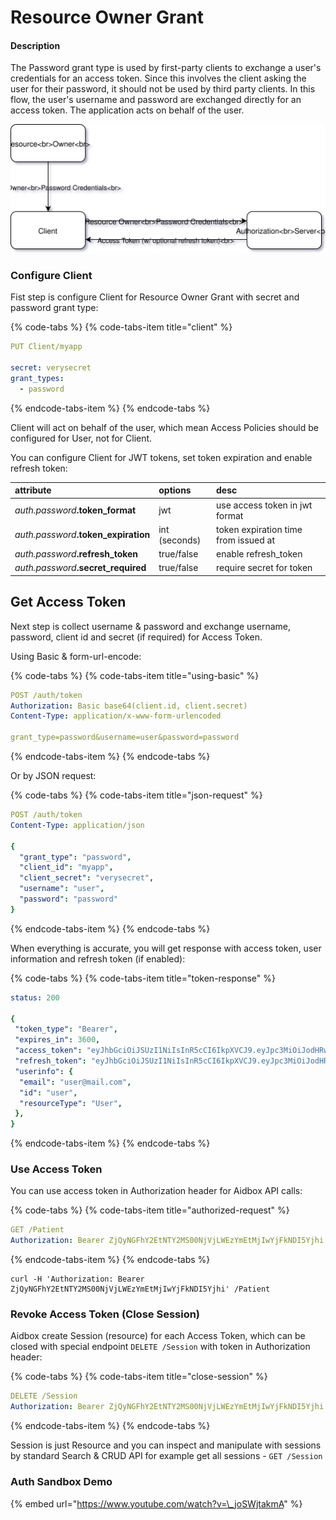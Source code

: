 # Resource Owner Grant

#### Description

The Password grant type is used by first-party clients to exchange a user's credentials for an access token. Since this involves the client asking the user for their password, it should not be used by third party clients. In this flow, the user's username and password are exchanged directly for an access token. The application acts on behalf of the user.

![Basic scheme](../.gitbook/assets/untitled-diagram-page-2.svg)

### Configure Client

Fist step is configure Client for Resource Owner Grant with secret and password grant type:

{% code-tabs %}
{% code-tabs-item title="client" %}
```yaml
PUT Client/myapp

secret: verysecret
grant_types:
  - password
```
{% endcode-tabs-item %}
{% endcode-tabs %}

Client will act on behalf of the user,  which mean Access Policies should be configured for User, not for Client.

You can configure Client for JWT tokens,  set token expiration and enable refresh token:

| attribute | options | desc |
| :--- | :--- | :--- |
| _auth.password_**.token\_format** | jwt | use access token in jwt format |
| _auth.password_**.token\_expiration** | int \(seconds\) | token expiration time from issued at |
| _auth.password_**.refresh\_token** | true/false | enable refresh\_token |
| _auth.password_**.secret\_required** | true/false | require secret for token |

## Get Access Token

Next step is collect username & password and exchange username, password, client id and secret \(if required\) for  Access Token.

 Using Basic & form-url-encode:

{% code-tabs %}
{% code-tabs-item title="using-basic" %}
```yaml
POST /auth/token
Authorization: Basic base64(client.id, client.secret)
Content-Type: application/x-www-form-urlencoded

grant_type=password&username=user&password=password
```
{% endcode-tabs-item %}
{% endcode-tabs %}

Or by JSON request:

{% code-tabs %}
{% code-tabs-item title="json-request" %}
```yaml
POST /auth/token
Content-Type: application/json

{
  "grant_type": "password",
  "client_id": "myapp",
  "client_secret": "verysecret",
  "username": "user",
  "password": "password"
}
```
{% endcode-tabs-item %}
{% endcode-tabs %}

When everything is accurate, you will get response with access token, user information and refresh token \(if enabled\):

{% code-tabs %}
{% code-tabs-item title="token-response" %}
```yaml
status: 200

{
 "token_type": "Bearer",
 "expires_in": 3600,
 "access_token": "eyJhbGciOiJSUzI1NiIsInR5cCI6IkpXVCJ9.eyJpc3MiOiJodHRwOi8vbG9jYWxob3N0OjgwODEiLCJzdWIiOiJ1c2VyIiwiaWF0IjoxNTU0NDczOTk3LCJqdGkiOiI0ZWUwZDY2MS0wZjEyLTRlZmItOTBiOS1jY2RmMzhlMDhkM2QiLCJhdWQiOiJodHRwOi8vcmVzb3VyY2Uuc2VydmVyLmNvbSIsImV4cCI6MTU1NDQ3NzU5N30.lCdwkqzFWOe4IcXPC1dIB8v7aoZdJ0fBoIKlzCRFBgv4YndSJxGoJOvIPq2rGMQl7KG8uxGU0jkUVlKxOtD8YA",
 "refresh_token": "eyJhbGciOiJSUzI1NiIsInR5cCI6IkpXVCJ9.eyJpc3MiOiJodHRwOi8vbG9jYWxob3N0OjgwODEiLCJzdWIiOiJwYXNzd29yZC1jbGllbnQiLCJqdGkiOiI0ZWUwZDY2MS0wZjEyLTRlZmItOTBiOS1jY2RmMzhlMDhkM2QiLCJ0eXAiOiJyZWZyZXNoIn0.XWHYpw0DysrqQqMNhqTPSdNamBM4ZDUAgh_VupSa7rkzdJ3uZXqesoAo_5y1naJZ31S92-DjPKtPEAyD_8PloA"
 "userinfo": {
  "email": "user@mail.com",
  "id": "user",
  "resourceType": "User",
 },
}
```
{% endcode-tabs-item %}
{% endcode-tabs %}

### Use Access Token

You can use access token in Authorization header for Aidbox API calls:

{% code-tabs %}
{% code-tabs-item title="authorized-request" %}
```yaml
GET /Patient
Authorization: Bearer ZjQyNGFhY2EtNTY2MS00NjVjLWEzYmEtMjIwYjFkNDI5Yjhi
```
{% endcode-tabs-item %}
{% endcode-tabs %}

```text
curl -H 'Authorization: Bearer ZjQyNGFhY2EtNTY2MS00NjVjLWEzYmEtMjIwYjFkNDI5Yjhi' /Patient
```

### Revoke Access Token \(Close Session\)

Aidbox create  Session \(resource\) for each Access Token, which can be closed with special endpoint `DELETE /Session` with token in Authorization header:

{% code-tabs %}
{% code-tabs-item title="close-session" %}
```yaml
DELETE /Session
Authorization: Bearer ZjQyNGFhY2EtNTY2MS00NjVjLWEzYmEtMjIwYjFkNDI5Yjhi
```
{% endcode-tabs-item %}
{% endcode-tabs %}

Session is just Resource and you can inspect and manipulate with sessions by standard Search & CRUD API for example get all sessions - `GET /Session`

### Auth Sandbox Demo

{% embed url="https://www.youtube.com/watch?v=\_joSWjtakmA" %}





